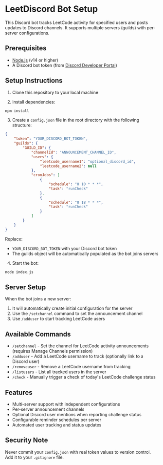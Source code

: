 # LeetDiscord Bot Setup

This Discord bot tracks LeetCode activity for specified users and posts updates to Discord channels. It supports multiple servers (guilds) with per-server configurations.

## Prerequisites

- [Node.js](https://nodejs.org/) (v14 or higher)
- A Discord bot token (from [Discord Developer Portal](https://discord.com/developers/applications))

## Setup Instructions

1. Clone this repository to your local machine

2. Install dependencies:
```bash
npm install
```

3. Create a `config.json` file in the root directory with the following structure:
```json
{
    "token": "YOUR_DISCORD_BOT_TOKEN",
    "guilds": {
        "GUILD_ID": {
            "channelId": "ANNOUNCEMENT_CHANNEL_ID",
            "users": {
                "leetcode_username1": "optional_discord_id",
                "leetcode_username2": null
            },
            "cronJobs": [
                {
                    "schedule": "0 10 * * *",
                    "task": "runCheck"
                },
                {
                    "schedule": "0 18 * * *",
                    "task": "runCheck"
                }
            ]
        }
    }
}
```

Replace:
- `YOUR_DISCORD_BOT_TOKEN` with your Discord bot token
- The guilds object will be automatically populated as the bot joins servers

4. Start the bot:
```bash
node index.js
```

## Server Setup

When the bot joins a new server:
1. It will automatically create initial configuration for the server
2. Use the `/setchannel` command to set the announcement channel
3. Use `/adduser` to start tracking LeetCode users

## Available Commands

- `/setchannel` - Set the channel for LeetCode activity announcements (requires Manage Channels permission)
- `/adduser` - Add a LeetCode username to track (optionally link to a Discord user)
- `/removeuser` - Remove a LeetCode username from tracking
- `/listusers` - List all tracked users in the server
- `/check` - Manually trigger a check of today's LeetCode challenge status

## Features

- Multi-server support with independent configurations
- Per-server announcement channels
- Optional Discord user mentions when reporting challenge status
- Configurable reminder schedules per server
- Automated user tracking and status updates

## Security Note
Never commit your `config.json` with real token values to version control. Add it to your `.gitignore` file.